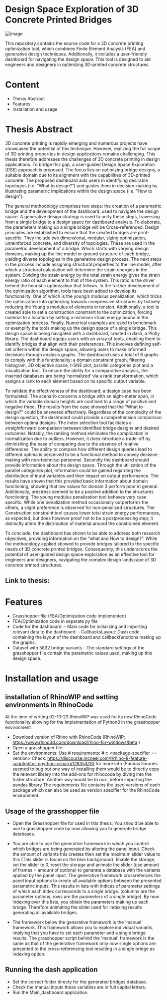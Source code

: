 # Design Space Exploration of 3D Concrete Printed Bridges
![image](https://github.com/DennisHollanders/Design-Space-Exploration-of-3D-Concrete-Printed-Bridges/assets/67959863/c8cc8ccd-ee1d-465d-a3ca-382c2fe14db3)

This repository contains the source code for a 3D concrete printing optimization tool, which combines Finite Element Analysis (FEA) and generative design techniques. Additionally, it includes a user-friendly dashboard for navigating the design space. This tool is designed to aid engineers and designers in optimizing 3D-printed concrete structures.

# Content 
- Thesis Abstract 
- Features
- Installation and usage

# Thesis Abstract
3D concrete printing is rapidly emerging and numerous projects have showcased the potential of this technique. However, realizing the full scope of 3D printing properties in design applications remains challenging. This thesis therefore addresses the challenges of 3D concrete printing in design applications. To bridge this gap, a user-guided Design Space Exploration (DSE) approach is proposed. The focus lies on optimizing bridge designs, a suitable domain due to its alignment with the capabilities of 3D-printed concrete. The proposed dashboard aids users in identifying desirable topologies (i.e. “What to design?”) and guides them in decision-making by illustrating parametric implications within the design space (i.e. “How to design”).

The general methodology comprises two steps: the creation of a parametric bridge and the development of the dashboard, used to navigate the design space. A generative design strategy is used to unify these steps, traversing from a single bridge to a design space for dashboard analysis. To elaborate, the parameters making up a single bridge will be Cross-referenced. 
Design principles are established to ensure that the created bridges are print-specific. They include two dimensional, modular, sizing optimization, unreinforced concrete, and diversity  of topologies. These are used in the parametric development of a bridge. Which starts with varying design domains, making up the line model or ground structure of each bridge, yielding diverse topologies in the generative design process. The next steps in the process include assigning structural properties to the line model, after which a structural calculation will determine the strain energies in the system. Dividing the strain energy by the total strain energy gives the strain energy ratio of each element to that of the system. This ratio is the driver behind the heuristic optimization that follows. In the further development of the optimization algorithm, tools have been added to develop its functionality. One of which is the young’s modulus penalization, which tricks the optimization into optimizing towards compressive structures by fictively reducing the Young's modulus of elements in tension. Additionally, a tool is created able to set a construction constraint to the optimization, forcing material to a location by setting a minimum strain energy bound in the optimization process. Finally, Numerical examples are used to benchmark or exemplify the tools making up the design space of a single bridge.
This design space is being navigated with a dashboard, created in dash, a Plotly library. The dashboard equips users with an array of tools, enabling them to identify bridges that align with their preferences. This involves defining self-set criteria within the design space, allowing users to make informed decisions through analysis graphs. The dashboard uses a total of 6 graphs to comply with this functionality: a domain constraint graph, filtering histogram, 3D objective space, t-SNE plot, parallel categories plot and a visualization tool. To ensure the ability for a comparative analysis, the inserted databases are being ‘normalized’ via a rank transformation, which assigns a rank to each element based on its specific output variable. 

To validate the effectiveness of the dashboard, a design case has been formulated. The scenario concerns a bridge with an eight-meter span, in which the variable domain heights are confined to a range of positive and negative three.
The results from the case showed that the “What to design?” could be answered effectively. Regardless of the complexity of the design question, the dashboard could provide a comprehension comparison between optima designs. The index selection tool facilitates a straightforward comparison between identified bridge designs and desired outcomes. Notably, the ranking method eliminates the complication in normalization due to outliers. However, it does introduce a trade-off by diminishing the ease of comparing due to the absence of relative differences. The ability to compare how different design queries lead to different optima is perceived to be a functional method to convey decision-making with non-technical personnel. 
Secondly the dashboard should provide information about the design space. Through the utilization of the parallel categories plot, information could be gained regarding the distribution of input variables and their impact on output performance. The results have shown that this provided basic information about domain functioning, showing that low values for domain 3 perform poor in general. Additionally, prestress seemed to be a positive addition to the structures functioning. The young modulus penalization tool behaves very case specific. While one penalization method occasionally outperforms the others, a slight preference is observed for non-penalized structures. The Construction constraint tool causes lower total strain energy performances, as expected, but does however proof not to be a postprocessing step; it distinctly alters the distribution of material around the constrained element.

To conclude, the dashboard has shown to be able to address both research objectives, providing information on the “what and How to design?”. While the methodology applied showed to provide bridges tailored to the specific needs of 3D concrete printed bridges. Consequently, this underscores the potential of user-guided design space exploration as an effective tool for engineers and designers, navigating the complex design landscape of 3D concrete printed structures.

## Link to thesis: 

# Features
- Grasshopper file (FEA/Optimization code implemented)
- FEA/Optimization code in seperate py file
- Code for the dashboard:
      - Main code for initializing and importing relevant data to the dashboard.
      - CallbacksLayout: Dash code containing the layout of the dashboard and callbackfunctions making up the graphs.
- Dataset with 5832 bridge variants
      - The standard settings of the grasshopper file contain the parametric values used, making up this design space. 

# Installation and usage
## installation of RhinoWIP and setting environments in RhinoCode
At the time of writing 02-10-23 RhinoWIP was used for its new RhinoCode functionality allowing for the implementation of Python3 in the grasshopper environment
- Download version of Rhino with RhinoCode (RhinoWIP: https://www.rhino3d.com/download/rhino-for-windows/beta )
- Open a grasshopper file
- Set the environments:
    Use # requirements: <package-specifier>
        # r: <package-specifier == version>
  Check: https://discourse.mcneel.com/t/rhino-8-feature-scripteditor-cpython-csharp/128353/30 for more info (Pandas libraries seemed to bug out one way of installing them would be to directly copy the relevant library into the add-ons for rhinocode by diving into the folder structure. Another way would be to run: ,before importing the pandas library
The requirements file contains the used versions of each package which can also be used as version specifier for the RhinoCode environment.

## Usage of the grasshopper file 
- Open the Grasshopper file for used in this thesis; You should be able to use to grasshopper code by now allowing you to generate bridge databases.
- You are able to use the generative framework in which you control which bridges are being generated by altering the panel input. Check the amount of variants this creates then set the maximum slider value to this (This slider is found on the blue background). Enable the storage, set the slider to 0, reset the storage and animate the slider (use amount of frames = amount of options) to generate a database with the variants applied by the panel input.
The generative framework crossrefences the panel input options to create all available options between the presented parametric inputs. This results in lists with indices of parameter settings of which each index corresponds to a single bridge. (columns are the parameter options, rows are the parameters of a single bridge). By now indexing over this lists, you obtain the parameters making up each bridge. Therefore animating the slider used for indexing results generating all available bridges.

- The framework below the generative framework is the 'manual' framework. This framework allows you to explore individual variants, implying that you have to set each parameter and a single bridge results. The grasshopper script behind the 'manual' framework is the same as that of the generative framework only now single options are presented to the cross-referencing tool resulting in a single bridge as indexing option.
  
## Running the dash application 
- Set the correct folder directy for the generated bridges database.
- Check the manual inputs these variables are in full capital letters. 
- Run the Main_dashboard application.
